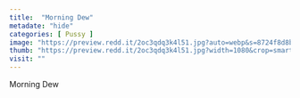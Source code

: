 ```yaml
---
title:  "Morning Dew"
metadate: "hide"
categories: [ Pussy ]
image: "https://preview.redd.it/2oc3qdq3k4l51.jpg?auto=webp&s=8724f8d8b4ba0a80ecf0f549312cb5d1e492098e"
thumb: "https://preview.redd.it/2oc3qdq3k4l51.jpg?width=1080&crop=smart&auto=webp&s=b8d4a2e20207701c45a56ee64d6b6264babc5c5b"
visit: ""
---
```

Morning Dew

